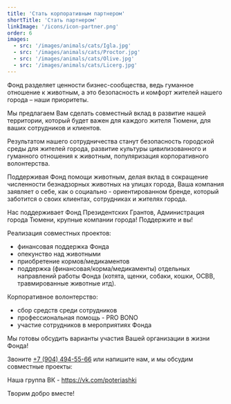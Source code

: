 ```yaml
---
title: 'Стать корпоративным партнером'
shortTitle: 'Стать партнером'
linkImage: '/icons/icon-partner.png'
order: 6
images:
  - src: '/images/animals/cats/Igla.jpg'
  - src: '/images/animals/cats/Proctor.jpg'
  - src: '/images/animals/cats/Olive.jpg'
  - src: '/images/animals/cats/Licerg.jpg'
---
```


Фонд разделяет ценности бизнес-сообщества, ведь гуманное отношение к животным, а это безопасность и комфорт жителей нашего города – наши приоритеты.

Мы предлагаем Вам сделать совместный вклад в развитие нашей территории, который будет важен для каждого жителя Тюмени, для ваших сотрудников и клиентов.

Результатом нашего сотрудничества станут безопасность городской среды для жителей города, развитие культуры цивилизованного и гуманного отношения к животным, популяризация корпоративного волонтерства.

Поддерживая Фонд помощи животным, делая вклад в сокращение численности безнадзорных животных на улицах города, Ваша компания заявляет о себе, как о социально - ориентированном бренде, который заботится о своих клиентах, сотрудниках и жителях города.

Нас поддерживает Фонд Президентских Грантов, Администрация города Тюмени, крупные компании города! Поддержите и вы!

Реализация совместных проектов:

- финансовая поддержка Фонда
- опекунство над животными
- приобретение кормов/медикаментов
- поддержка (финансовая/корма/медикаменты) отдельных направлений работы Фонда (котята, щенки, собаки, кошки, ОСВВ, травмированные животные итд).

Корпоративное волонтерство:

- сбор средств среди сотрудников
- профессиональная помощь - PRO BONO
- участие сотрудников в мероприятиях Фонда

Мы готовы обсудить варианты участия Вашей организации в жизни Фонда!

Звоните [+7 (904) 494-55-66](<tel:+7(904)494-55-66>) или напишите нам, и мы обсудим совместные проекты:

Наша группа ВК - https://vk.com/poteriashki

Творим добро вместе!
